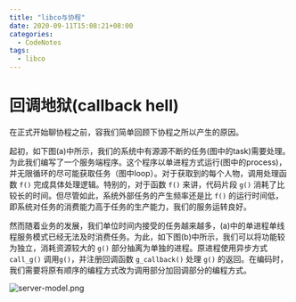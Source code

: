```yaml
---
title: "libco与协程"
date: 2020-09-11T15:08:21+08:00
categories:
  - CodeNotes 
tags:
  - libco
---
```


# 回调地狱(callback hell)

在正式开始聊协程之前，容我们简单回顾下协程之所以产生的原因。

起初，如下图(a)中所示，我们的系统中有源源不断的任务(图中的task)需要处理。为此我们编写了一个服务端程序。这个程序以单进程方式运行(图中的process)，并无限循环的尽可能获取任务（图中loop）。对于获取到的每个人物，调用处理函数 `f()` 完成具体处理逻辑。特别的，对于函数 `f()` 来讲，代码片段 `g()` 消耗了比较长的时间。但尽管如此，系统外部任务的产生频率还是比 `f()` 的运行时间低，即系统对任务的消费能力高于任务的生产能力，我们的服务运转良好。 

然而随着业务的发展，我们单位时间内接受的任务越来越多，(a)中的单进程单线程服务模式已经无法及时消费任务。为此，如下图(b)中所示，我们可以将功能较为独立，消耗资源较大的 `g()` 部分抽离为单独的进程。原进程使用异步方式 `call_g()` 调用`g()`，并注册回调函数 `g_callback()` 处理 `g()` 的返回。在编码时，我们需要将原有顺序的编程方式改为调用部分加回调部分的编程方式。

![server-model.png](/image/libco-coroutine/server-model.png)
